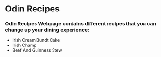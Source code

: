 # Odin Recipes

### Odin Recipes Webpage contains different recipes that you can change up your dining experience:

- Irish Cream Bundt Cake
- Irish Champ
- Beef And Guinness Stew

